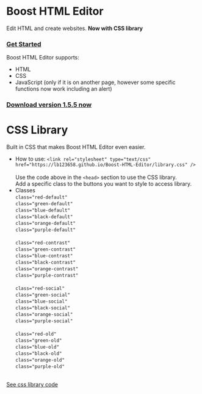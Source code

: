 # Boost HTML Editor
Edit HTML and create websites. <b>Now with CSS library</b>
<br>
### <a href="https://lb123658.github.io/Boost-HTML-Editor/about">Get Started</a><br>
Boost HTML Editor supports:
* HTML
* CSS
* JavaScript (only if it is on another page, however some specific functions now work including an alert)<br>
### <a href="https://lb123658.github.io/Boost-HTML-Editor/download">Download version 1.5.5 now</a>

# CSS Library 
Built in CSS that makes Boost HTML Editor even easier.
* How to use:
```<link rel="stylesheet" type="text/css" href="https://lb123658.github.io/Boost-HTML-Editor/library.css" />```<br><br>
Use the code above in the ```<head>``` section to use the CSS library.<br>
Add a specific class to the buttons you want to style to access library.<br>
* Classes <br>
```class="red-default"```<br>
```class="green-default"```<br>
```class="blue-default"```<br>
```class="black-default"```<br>
```class="orange-default"```<br>
```class="purple-default"```<br><br>
```class="red-contrast"```<br>
```class="green-contrast"```<br>
```class="blue-contrast"```<br>
```class="black-contrast"```<br>
```class="orange-contrast"```<br>
```class="purple-contrast"```<br><br>
```class="red-social"```<br>
```class="green-social"```<br>
```class="blue-social"```<br>
```class="black-social"```<br>
```class="orange-social"```<br>
```class="purple-social"```<br><br>
```class="red-old"```<br>
```class="green-old"```<br>
```class="blue-old"```<br>
```class="black-old"```<br>
```class="orange-old"```<br>
```class="purple-old"```<br>
<br>
<a href="https://lb123658.github.io/Boost-HTML-Editor/library.css" target="_blank">See css library code</a>



